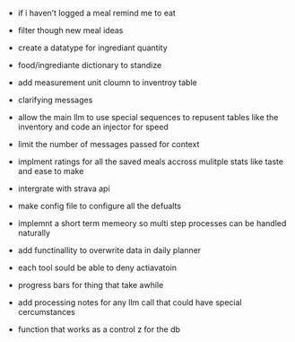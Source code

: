 - if i haven’t logged a meal remind me to eat

  

  

- filter though new meal ideas
- create a datatype for ingrediant quantity
- food/ingrediante dictionary to standize
- add measurement unit cloumn to inventroy table
- clarifying messages
- allow the main llm to use special sequences to repusent tables like the inventory and code an injector for speed
- limit the number of messages passed for context
- implment ratings for all the saved meals accross mulitple stats like taste and ease to make
- intergrate with strava api
- make config file to configure all the defualts
- implemnt a short term memeory so multi step processes can be handled naturally
- add functinallity to overwrite data in daily planner
- each tool sould be able to deny actiavatoin
- progress bars for thing that take awhile
- add processing notes for any llm call that could have special cercumstances
- function that works as a control z for the db